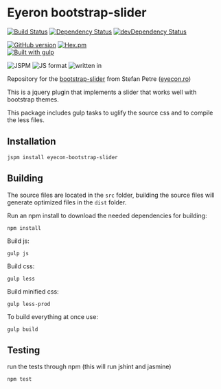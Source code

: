 Eyeron bootstrap-slider 
===

[![Build Status](https://travis-ci.org/distros/eyecon-bootstrap-slider.svg?branch=master&style=flat-square)](https://travis-ci.org/distros/eyecon-bootstrap-slider)
[![Dependency Status](https://david-dm.org/distros/eyecon-bootstrap-slider.svg?style=flat-square)](https://david-dm.org/distros/eyecon-bootstrap-slider)
[![devDependency Status](https://david-dm.org/distros/eyecon-bootstrap-slider/dev-status.svg?style=flat-square)](https://david-dm.org/distros/eyecon-bootstrap-slider#info=devDependencies)

[![GitHub version](https://badge.fury.io/gh/distros%2Feyecon-bootstrap-slider.svg?style=flat-square)](http://badge.fury.io/gh/distros%2Feyecon-bootstrap-slider)
[![Hex.pm](https://img.shields.io/hexpm/l/plug.svg?style=flat-square)]()  
[![Built with gulp](http://img.shields.io/badge/built%20with-gulp.js-red.svg?style=flat-square)](http://gulpjs.com/)

![JSPM](https://img.shields.io/badge/JSPM-eyecon--bootstrap--slider-db772b.svg?style=flat-square)
![JS format](https://img.shields.io/badge/JS_format-global-lightgrey.svg?style=flat-square)
![written in](https://img.shields.io/badge/written_in-jQuery-blue.svg?style=flat-square)


Repository for the [bootstrap-slider](http://www.eyecon.ro/bootstrap-slider/) from Stefan Petre ([eyecon.ro](http://www.eyecon.ro))

This is a jquery plugin that implements a slider that works well with bootstrap themes.

This package includes gulp tasks to uglify the source css and to compile the less files.

## Installation

	jspm install eyecon-bootstrap-slider

## Building

The source files are located in the `src` folder,
building the source files will generate optimized files in the `dist` folder.

Run an npm install to download the needed dependencies for building:

	npm install

Build js:

	gulp js

Build css:

	gulp less

Build minified css:

	gulp less-prod

To build everything at once use:

	gulp build

## Testing

run the tests through npm (this will run jshint and jasmine)

	npm test
